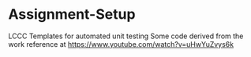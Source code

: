 # Assignment-Setup

LCCC Templates for automated unit testing
Some code derived from the work reference at https://www.youtube.com/watch?v=uHwYuZvys6k